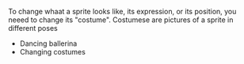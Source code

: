To change whaat a sprite looks like, its expression, or its position, you neeed to change its "costume". Costumese are pictures of a sprite in different poses

-  Dancing ballerina
- Changing costumes
